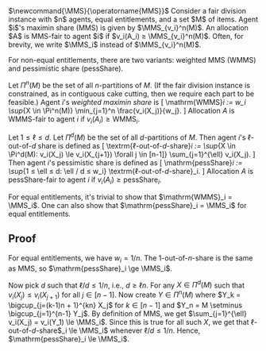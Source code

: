 <span class="invisible">
$\newcommand{\MMS}{\operatorname{MMS}}$
</span>
Consider a fair division instance with $n$ agents, equal entitlements, and a set $M$ of items.
Agent $i$'s maximin share (MMS) is given by $\MMS_{v_i}^n(M)$.
An allocation $A$ is MMS-fair to agent $i$ if $v_i(A_i) ≥ \MMS_{v_i}^n(M)$.
Often, for brevity, we write $\MMS_i$ instead of $\MMS_{v_i}^n(M)$.

For non-equal entitlements, there are two variants:
weighted MMS (WMMS) and pessimistic share (pessShare).

Let $\Pi^n(M)$ be the set of all $n$-partitions of $M$.
(If the fair division instance is constrained, as in contiguous cake cutting,
then we require each part to be feasible.)
Agent $i$'s *weighted maximin share* is
\[ \mathrm{WMMS}_i := w_i \sup_{X \in \Pi^n(M)} \min_{j=1}^n \frac{v_i(X_j)}{w_j}. \]
Allocation $A$ is WMMS-fair to agent $i$ if $v_i(A_i) \ge \mathrm{WMMS}_i$.

Let $1 ≤ \ell ≤ d$. Let $\Pi^d(M)$ be the set of all $d$-partitions of $M$.
Then agent $i$'s $\ell$-out-of-$d$ share is defined as
\[ \textrm{$\ell$-out-of-$d$-share}_i := \sup_{X \in \Pi^d(M): v_i(X_j) \le v_i(X_{j+1}) \forall j \in [n-1]}
    \sum_{j=1}^{\ell} v_i(X_j). \]
Then agent $i$'s pessimistic share is defined as
\[ \mathrm{pessShare}_i := \sup_{1 ≤ \ell ≤ d: \ell / d ≤ w_i} \textrm{$\ell$-out-of-$d$-share}_i. \]
Allocation $A$ is pessShare-fair to agent $i$ if $v_i(A_i) \ge \mathrm{pessShare}_i$.

For equal entitlements, it's trivial to show that $\mathrm{WMMS}_i = \MMS_i$.
One can also show that $\mathrm{pessShare}_i = \MMS_i$ for equal entitlements.

## Proof

For equal entitlements, we have $w_i = 1/n$.
The $1$-out-of-$n$-share is the same as MMS, so $\mathrm{pessShare}_i \ge \MMS_i$.

Now pick $d$ such that $\ell/d \le 1/n$, i.e., $d ≥ \ell n$.
For any $X \in \Pi^d(M)$ such that $v_i(X_j) \le v_i(X_{j+1})$ for all $j \in [n-1]$.
Now create $Y \in \Pi^n(M)$ where $Y_k = \bigcup_{j=(k-1)n + 1}^{kn} X_j$ for $k \in [n-1]$
and $Y_n = M \setminus \bigcup_{j=1}^{n-1} Y_j$.
By definition of MMS, we get $\sum_{j=1}^{\ell} v_i(X_j) = v_i(Y_1) \le \MMS_i$.
Since this is true for all such $X$, we get that $\ell$-out-of-$d$-share$_i \le \MMS_i$
whenever $\ell / d \le 1/n$. Hence, $\mathrm{pessShare}_i \le \MMS_i$.
